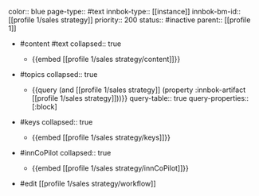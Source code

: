 color:: blue
page-type:: #text
innbok-type:: [[instance]]
innbok-bm-id:: [[profile 1/sales strategy]]
priority:: 200
status:: #inactive
parent:: [[profile 1]]

- #content #text
  collapsed:: true
	- {{embed [[profile 1/sales strategy/content]]}}
- #topics
   collapsed:: true
    - {{query (and [[profile 1/sales strategy]] (property :innbok-artifact [[profile 1/sales strategy]]))}}
      query-table:: true
      query-properties:: [:block]
- #keys
  collapsed:: true
	- {{embed [[profile 1/sales strategy/keys]]}}
- #innCoPilot
   collapsed:: true
	 - {{embed [[profile 1/sales strategy/innCoPilot]]}}

- #edit [[profile 1/sales strategy/workflow]]

